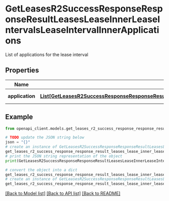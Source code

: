 # GetLeasesR2SuccessResponseResponseResultLeasesLeaseInnerLeaseIntervalsLeaseIntervalInnerApplications

List of applications for the lease interval

## Properties

Name | Type | Description | Notes
------------ | ------------- | ------------- | -------------
**application** | [**List[GetLeasesR2SuccessResponseResponseResultLeasesLeaseInnerLeaseIntervalsLeaseIntervalInnerApplicationsApplicationInner]**](GetLeasesR2SuccessResponseResponseResultLeasesLeaseInnerLeaseIntervalsLeaseIntervalInnerApplicationsApplicationInner.md) | List of applications | 

## Example

```python
from openapi_client.models.get_leases_r2_success_response_response_result_leases_lease_inner_lease_intervals_lease_interval_inner_applications import GetLeasesR2SuccessResponseResponseResultLeasesLeaseInnerLeaseIntervalsLeaseIntervalInnerApplications

# TODO update the JSON string below
json = "{}"
# create an instance of GetLeasesR2SuccessResponseResponseResultLeasesLeaseInnerLeaseIntervalsLeaseIntervalInnerApplications from a JSON string
get_leases_r2_success_response_response_result_leases_lease_inner_lease_intervals_lease_interval_inner_applications_instance = GetLeasesR2SuccessResponseResponseResultLeasesLeaseInnerLeaseIntervalsLeaseIntervalInnerApplications.from_json(json)
# print the JSON string representation of the object
print(GetLeasesR2SuccessResponseResponseResultLeasesLeaseInnerLeaseIntervalsLeaseIntervalInnerApplications.to_json())

# convert the object into a dict
get_leases_r2_success_response_response_result_leases_lease_inner_lease_intervals_lease_interval_inner_applications_dict = get_leases_r2_success_response_response_result_leases_lease_inner_lease_intervals_lease_interval_inner_applications_instance.to_dict()
# create an instance of GetLeasesR2SuccessResponseResponseResultLeasesLeaseInnerLeaseIntervalsLeaseIntervalInnerApplications from a dict
get_leases_r2_success_response_response_result_leases_lease_inner_lease_intervals_lease_interval_inner_applications_from_dict = GetLeasesR2SuccessResponseResponseResultLeasesLeaseInnerLeaseIntervalsLeaseIntervalInnerApplications.from_dict(get_leases_r2_success_response_response_result_leases_lease_inner_lease_intervals_lease_interval_inner_applications_dict)
```
[[Back to Model list]](../README.md#documentation-for-models) [[Back to API list]](../README.md#documentation-for-api-endpoints) [[Back to README]](../README.md)


